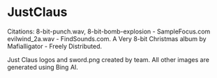 # JustClaus

Citations:
8-bit-punch.wav, 8-bit-bomb-explosion - SampleFocus.com
evilwind_2a.wav - FindSounds.com.
A Very 8-bit Christmas album by Mafialligator - Freely Distributed.

Just Claus logos and sword.png created by team.
All other images are generated using Bing AI.
